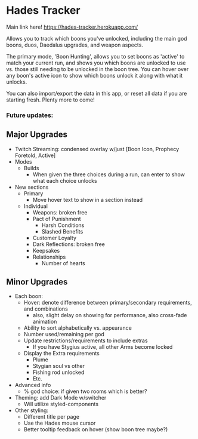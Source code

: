 # Hades Tracker

Main link here! https://hades-tracker.herokuapp.com/

Allows you to track which boons you've unlocked, including the main god boons, duos, Daedalus upgrades, and weapon aspects.

The primary mode, 'Boon Hunting', allows you to set boons as 'active' to match your current run, and shows you which boons are unlocked to use vs. those still needing to be unlocked in the boon tree. You can hover over any boon's active icon to show which boons unlock it along with what it unlocks.

You can also import/export the data in this app, or reset all data if you are starting fresh. Plenty more to come!

### Future updates:

## Major Upgrades

* Twitch Streaming: condensed overlay w/just [Boon Icon, Prophecy Foretold, Active]
* Modes
  * Builds
    * When given the three choices during a run, can enter to show what each choice unlocks
* New sections
  * Primary
    * Move hover text to show in a section instead
  * Individual
    * Weapons: broken free
    * Pact of Punishment
      * Harsh Conditions
      * Slashed Benefits
    * Customer Loyalty
    * Dark Reflections: broken free
    * Keepsakes
    * Relationships
      * Number of hearts

## Minor Upgrades

* Each boon:
  * Hover: denote difference between primary/secondary requirements, and combinations
    * also, slight delay on showing for performance, also cross-fade animation
  * Ability to sort alphabetically vs. appearance
  * Number used/remaining per god
  * Update restrictions/requirements to include extras
    * If you have Stygius active, all other Arms become locked
  * Display the Extra requirements
    * Plume
    * Stygian soul vs other
    * Fishing rod unlocked
    * Etc.  
* Advanced info
  * % god choice: if given two rooms which is better?
* Theming: add Dark Mode w/switcher
  * Will utilize styled-components
* Other styling:
  * Different title per page
  * Use the Hades mouse cursor
  * Better tooltip feedback on hover (show boon tree maybe?)
